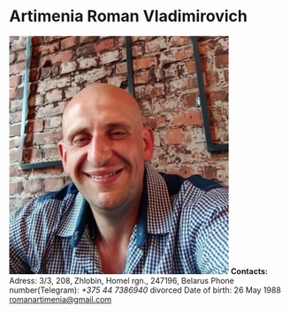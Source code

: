 # Artimenia Roman Vladimirovich
![photo](/photoCV1.jpg)
**Contacts:** 
Adress: 3/3, 208, Zhlobin, Homel rgn., 247196, Belarus 
Phone number(Telegram): *+375 44 7386940*
divorced
Date of birth: 26 May 1988
romanartimenia@gmail.com

